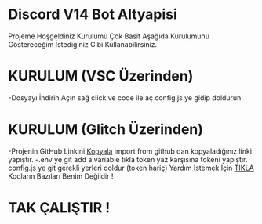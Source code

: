 # Discord V14 Bot Altyapisi
Projeme Hoşgeldiniz Kurulumu Çok Basit Aşağıda Kurulumunu Göstereceğim İstediğiniz Gibi Kullanabilirsiniz.
# KURULUM (VSC Üzerinden)
-Dosyayı İndirin.Açın sağ click ve code ile aç config.js ye gidip doldurun.
# KURULUM (Glitch Üzerinden)
-Projenin GitHub Linkini [Kopyala](https://github.com/VnEnes/KENDIMINBOTV14/) import from github dan kopyaladığınız linki yapıştır.
-.env ye git add a variable tıkla token yaz karşısına tokeni yapıştır.
config.js ye git gerekli yerleri doldur (token hariç)
Yardım İstemek İçin [TIKLA](https://discord.gg/mTZDEAyqUS)
Kodların Bazıları Benim Değildir !
# TAK ÇALIŞTIR !
